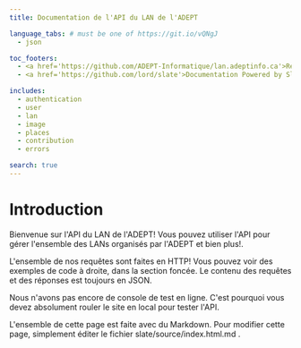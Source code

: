 ```yaml
---
title: Documentation de l'API du LAN de l'ADEPT

language_tabs: # must be one of https://git.io/vQNgJ
  - json

toc_footers:
  - <a href='https://github.com/ADEPT-Informatique/lan.adeptinfo.ca'>Repo du site du LAN de l'ADEPT</a>
  - <a href='https://github.com/lord/slate'>Documentation Powered by Slate</a>

includes:
  - authentication
  - user
  - lan
  - image
  - places
  - contribution
  - errors

search: true
---
```


# Introduction

Bienvenue sur l'API du LAN de l'ADEPT! Vous pouvez utiliser l'API pour gérer l'ensemble des LANs organisés par l'ADEPT et bien plus!.

L'ensemble de nos requêtes sont faites en HTTP! Vous pouvez voir des exemples de code à droite, dans la section foncée. Le contenu des requêtes et des réponses est toujours en JSON.

Nous n'avons pas encore de console de test en ligne. C'est pourquoi vous devez absolument rouler le site en local pour tester l'API.

L'ensemble de cette page est faite avec du Markdown. Pour modifier cette page, simplement éditer le fichier slate/source/index.html.md .
